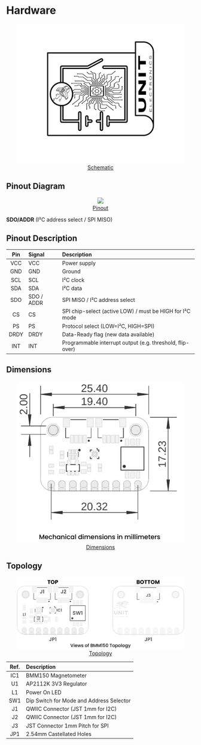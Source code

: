# Hardware

<div align="center">

<a href="./unit_sch_V_0_0_1_ue0066_bmm150_magnetometro.pdf"><img src="resources/Schematics_icon.jpg" width="450px"><br/> Schematic</a>

</div>

## Pinout Diagram

<div align="center">

<a href="./unit_pinout_v_0_0_2_ue0066_bmm150_en.pdf"><img src="resources/unit_pinout_v_0_0_2_ue0066_bmm150_en.jpg" width="500px"><br/> Pinout</a>
</div>
  
   **SDO/ADDR** (I²C address select / SPI MISO)


## Pinout Description

| Pin   | Signal     | Description                                                  |
|:-----:|:-----------|:-------------------------------------------------------------|
| VCC   | VCC        | Power supply                                                 |
| GND   | GND        | Ground                                                       |
| SCL   | SCL        | I²C clock                                                    |
| SDA   | SDA        | I²C data                                                     |
| SDO   | SDO / ADDR | SPI MISO / I²C address select                                |
| CS    | CS         | SPI chip-select (active LOW) / must be HIGH for I²C mode     |
| PS    | PS         | Protocol select (LOW=I²C, HIGH=SPI)                          |
| DRDY  | DRDY       | Data-Ready flag (new data available)                         |
| INT   | INT        | Programmable interrupt output (e.g. threshold, flip-over)    |


## Dimensions

<div align="center">

<a href="resources/unit_dimension_v_0_0_1_ue0066_bmm150.png"><img src="resources/unit_dimension_v_0_0_1_ue0066_bmm150.png" width="450px"><br/> Dimensions</a>

</div>

## Topology

<div align="center">

<a href="./resources/unit_topology_v_0_0_1_ue0066_bmm150.png"><img src="./resources/unit_topology_v_0_0_1_ue0066_bmm150.png" width="450px"><br/> Topology</a>

</div>


<div align="center">

| Ref.  | Description                                                  |
|:-----:|:-------------------------------------------------------------|
| IC1   | BMM150 Magnetometer                                          |
| U1    | AP2112K 3V3 Regulator                                        |
| L1    | Power On LED                                                 |
| SW1   | Dip Switch for Mode and Address Selector                                                               |
| J1    | QWIIC Connector (JST 1mm for I2C)                            |
| J2    | QWIIC Connector (JST 1mm for I2C)                            |
| J3    | JST Connector 1mm Pitch for SPI                              |
| JP1   | 2.54mm Castellated Holes                                     |

</div>

